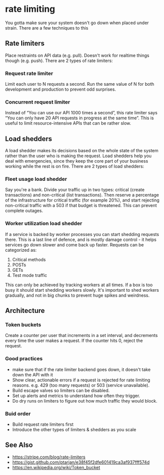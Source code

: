 # rate limiting
You gotta make sure your system doesn't go down when placed under strain. There
are a few techniques to this

## Rate limiters
Place restraints on API data (e.g. pull). Doesn't work for realtime things
though (e.g. push). There are 2 types of rate limiters:

### Request rate limiter
Limit each user to N requests a second. Run the same value of N for both
development and production to prevent odd surprises.

### Concurrent request limiter
Instead of “You can use our API 1000 times a second”, this rate limiter says
“You can only have 20 API requests in progress at the same time”. This is
useful to limit resource-intensive APIs that can be rather slow.

## Load shedders
A load shedder makes its decisions based on the whole state of the system
rather than the user who is making the request. Load shedders help you deal
with emergencies, since they keep the core part of your business working while
the rest is on fire. There are 2 types of load shedders:

### Fleet usage load shedder
Say you're a bank. Divide your traffic up in two types: critical (create
transactions) and non-critical (list transactions). Then reserve a percentage
of the infrastructure for critical traffic (for example 20%), and start
rejecting non-critical traffic with a 503 if that budget is threatened. This
can prevent complete outages.

### Worker utilization load shedder
If a service is backed by worker processes you can start shedding requests
there. This is a last line of defence, and is mostly damage control - it helps
services go down slower and come back up faster. Requests can be categorized
as:

1. Critical methods
2. POSTs
3. GETs
4. Test mode traffic

This can only be achieved by tracking workers at all times. If a box is too
busy it should start shedding workers slowly. It's important to shed workers
gradually, and not in big chunks to prevent huge spikes and weirdness.

## Architecture
### Token buckets
Create a counter per user that increments in a set interval, and decrements
every time the user makes a request. If the counter hits 0, reject the request.

### Good practices
- make sure that if the rate limiter backend goes down, it doesn't take down
  the API with it
- Show clear, actionable errors if a request is rejected for rate limiting
  reasons. e.g. 429 (too many requests) or 503 (service unavailable).
- Build escape valves so limiters can be disabled.
- Set up alerts and metrics to understand how often they trigger.
- Do dry runs on limiters to figure out how much traffic they would block.

### Buid order
- Build request rate limiters first
- Introduce the other types of limiters & shedders as you scale

## See Also
- https://stripe.com/blog/rate-limiters
- https://gist.github.com/ptarjan/e38f45f2dfe601419ca3af937fff574d
- https://en.wikipedia.org/wiki/Token_bucket
